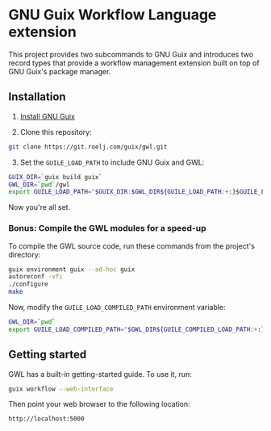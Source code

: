 GNU Guix Workflow Language extension
====================================

This project provides two subcommands to GNU Guix and introduces two record
types that provide a workflow management extension built on top of GNU Guix's
package manager.

## Installation

1. [Install GNU Guix](https://www.gnu.org/software/guix/manual/html_node/Binary-Installation.html)

2. Clone this repository:

```bash
git clone https://git.roelj.com/guix/gwl.git
```

3. Set the `GUILE_LOAD_PATH` to include GNU Guix and GWL:

```bash
GUIX_DIR=`guix build guix`
GWL_DIR=`pwd`/gwl
export GUILE_LOAD_PATH="$GUIX_DIR:$GWL_DIR${GUILE_LOAD_PATH:+:}$GUILE_LOAD_PATH"
```

Now you're all set.

### Bonus: Compile the GWL modules for a speed-up

To compile the GWL source code, run these commands from the project's directory:
```bash
guix environment guix --ad-hoc guix
autoreconf -vfi
./configure
make
```

Now, modify the `GUILE_LOAD_COMPILED_PATH` environment variable:
```bash
GWL_DIR=`pwd`
export GUILE_LOAD_COMPILED_PATH="$GWL_DIR${GUILE_COMPILED_LOAD_PATH:+:}$GUILE_COMPILED_LOAD_PATH"
```

## Getting started

GWL has a built-in getting-started guide.  To use it, run:
```bash
guix workflow --web-interface
```

Then point your web browser to the following location:
```bash
http://localhost:5000
```

